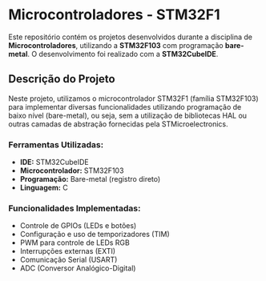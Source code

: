 # Microcontroladores - STM32F1

Este repositório contém os projetos desenvolvidos durante a disciplina de **Microcontroladores**, utilizando a **STM32F103** com programação **bare-metal**. O desenvolvimento foi realizado com a **STM32CubeIDE**.

## Descrição do Projeto

Neste projeto, utilizamos o microcontrolador STM32F1 (família STM32F103) para implementar diversas funcionalidades utilizando programação de baixo nível (bare-metal), ou seja, sem a utilização de bibliotecas HAL ou outras camadas de abstração fornecidas pela STMicroelectronics.

### Ferramentas Utilizadas:
- **IDE:** STM32CubeIDE
- **Microcontrolador:** STM32F103
- **Programação:** Bare-metal (registro direto)
- **Linguagem:** C

### Funcionalidades Implementadas:
- Controle de GPIOs (LEDs e botões)
- Configuração e uso de temporizadores (TIM)
- PWM para controle de LEDs RGB
- Interrupções externas (EXTI)
- Comunicação Serial (USART)
- ADC (Conversor Analógico-Digital)

